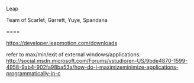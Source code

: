 Leap

Team of Scarlet, Garrett, Yuye, Spandana

====

https://developer.leapmotion.com/downloads

refer to max/min/exit of external windows/applications:
http://social.msdn.microsoft.com/Forums/vstudio/en-US/9bde4870-1599-4958-9ab4-902fa98ba53a/how-do-i-maximizeminimize-applications-programmatically-in-c
